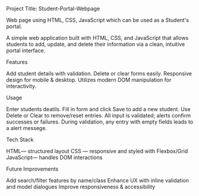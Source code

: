 Project Title: Student-Portal-Webpage

Web page using HTML, CSS, JavaScript which can be used as a Student's portal.

A simple web application built with HTML, CSS, and JavaScript that allows students to add, update, and delete their information via a clean, intuitive portal interface.

Features

Add student details with validation.
Delete or clear forms easily.
Responsive design for mobile & desktop.
Utilizes modern DOM manipulation for interactivity.

Usage

Enter students deatils.
Fill in form and click Save to add a new student.
Use Delete or Clear to remove/reset entries.
All input is validated; alerts confirm successes or failures.
During validation, any entry with empty fields leads to a alert messege.

Tech Stack

HTML— structured layout
CSS — responsive and styled with Flexbox/Grid
JavaScript— handles DOM interactions

Future Improvements

 Add search/filter features by name/class
 Enhance UX with inline validation and model dialogues
 Improve responsiveness & accessibility









